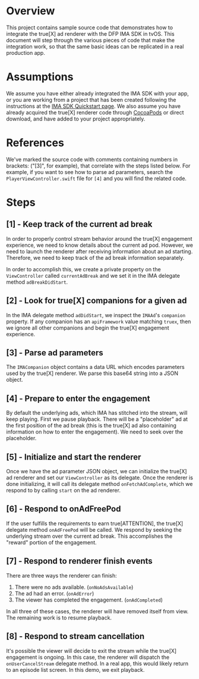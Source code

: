 # Overview

This project contains sample source code that demonstrates how to integrate the true[X]
ad renderer with the DFP IMA SDK in tvOS. This document will step through the
various pieces of code that make the integration work, so that the same basic ideas can
be replicated in a real production app.

# Assumptions

We assume you have either already integrated the IMA SDK with your app, or you are
working from a project that has been created following the instructions at the
[IMA SDK Quickstart page](https://developers.google.com/interactive-media-ads/docs/sdks/tvos/quickstart).
We also assume you have already acquired the true[X] renderer code through
[CocoaPods](https://github.com/socialvibe/cocoapod-specs) or direct download,
and have added to your project appropriately.

# References

We've marked the source code with comments containing numbers in brackets: ("[3]", for
example), that correlate with the steps listed below. For example, if you want to see how to parse ad
parameters, search the `PlayerViewController.swift` file for `[4]` and you will find the related code.

# Steps

## [1] - Keep track of the current ad break

In order to properly control stream behavior around the true[X] engagement experience,
we need to know details about the current ad pod. However, we need to launch the renderer
after receiving information about an ad starting. Therefore, we need to keep track of the
ad break information separately.

In order to accomplish this, we create a private property on the `ViewController` called
`currentAdBreak` and we set it in the IMA delegate method `adBreakDidStart`.

## [2] - Look for true[X] companions for a given ad

In the IMA delegate method `adDidStart`, we inspect the `IMAAd`'s `companion` property. If
any companion has an `apiFramework` value matching `truex`, then we ignore all other
companions and begin the true[X] engagement experience.

## [3] - Parse ad parameters

The `IMACompanion` object contains a data URL which encodes parameters used
by the true[X] renderer. We parse this base64 string into a JSON object.

## [4] - Prepare to enter the engagement

By default the underlying ads, which IMA has stitched into the stream, will keep playing.
First we pause playback. There will be a "placeholder" ad at the
first position of the ad break (this is the true[X] ad also containing information on how to enter the engagement).
We need to seek over the placeholder.

## [5] - Initialize and start the renderer

Once we have the ad parameter JSON object, we can initialize the true[X] ad renderer and set
our `ViewController` as its delegate. Once the renderer is done initializing, it will call
its delegate method `onFetchAdComplete`, which we respond to by calling `start` on the ad
renderer.

## [6] - Respond to onAdFreePod

If the user fulfills the requirements to earn true[ATTENTION], the true[X] delegate method
`onAdFreePod` will be called. We respond by seeking the underlying stream over the
current ad break. This accomplishes the "reward" portion of the engagement.

## [7] - Respond to renderer finish events

There are three ways the renderer can finish:

1. There were no ads available. (`onNoAdsAvailable`)
2. The ad had an error. (`onAdError`)
3. The viewer has completed the engagement. (`onAdCompleted`)

In all three of these cases, the renderer will have removed itself from view.
The remaining work is to resume playback.

## [8] - Respond to stream cancellation

It's possible the viewer will decide to exit the stream while the true[X] engagement
is ongoing. In this case, the renderer will dispatch the `onUserCancelStream` delegate method.
In a real app, this would likely return to an episode list screen. In this demo, we exit playback.
